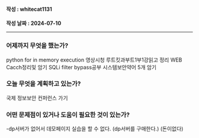 #### 작성 : whitecat1131
**작성 날짜 : 2024-07-10**

---
### 어제까지 무엇을 했는가?
python for in memory execution 영상시청
루트킷과부트1부1강읽고 정리
WEB Cacch정리및 암기
SQLi filter bypass공부
시스템보안약어 5개 암기
 
### 오늘 무엇을 계획하고 있는가?
국제 정보보안 컨퍼런스 가기
### 어떤 문제점이 있거나 도움이 필요한 것이 있는가?
  -dp서버가 없어서 데모페이지 실습을 할 수 없다.
    (dp서버를 구매한다.)
    (돈이없다)